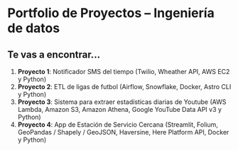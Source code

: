 # Portfolio de Proyectos – Ingeniería de datos

## Te vas a encontrar... 
1. **Proyecto 1**: Notificador SMS del tiempo (Twilio, Wheather API, AWS EC2 y Python)
2. **Proyecto 2**: ETL de ligas de futbol (Airflow, Snowflake, Docker, Astro CLI y Python)
3. **Proyecto 3**: Sistema para extraer estadísticas diarias de Youtube (AWS Lambda, Amazon S3, Amazon Athena, Google YouTube Data API v3 y Python)
4. **Proyecto 4**: App de Estación de Servicio Cercana (Streamlit, Folium, GeoPandas / Shapely / GeoJSON, Haversine, Here Platform API, Docker y Python)

